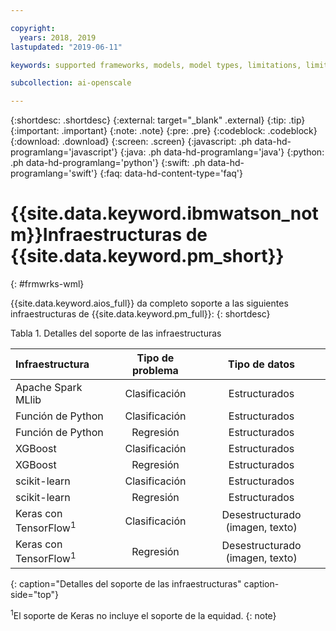 ```yaml
---

copyright:
  years: 2018, 2019
lastupdated: "2019-06-11"

keywords: supported frameworks, models, model types, limitations, limits

subcollection: ai-openscale

---
```


{:shortdesc: .shortdesc}
{:external: target="_blank" .external}
{:tip: .tip}
{:important: .important}
{:note: .note}
{:pre: .pre}
{:codeblock: .codeblock}
{:download: .download}
{:screen: .screen}
{:javascript: .ph data-hd-programlang='javascript'}
{:java: .ph data-hd-programlang='java'}
{:python: .ph data-hd-programlang='python'}
{:swift: .ph data-hd-programlang='swift'}
{:faq: data-hd-content-type='faq'}

# {{site.data.keyword.ibmwatson_notm}}Infraestructuras de {{site.data.keyword.pm_short}}
{: #frmwrks-wml}

{{site.data.keyword.aios_full}} da completo soporte a las siguientes infraestructuras de {{site.data.keyword.pm_full}}: 
{: shortdesc}

Tabla 1. Detalles del soporte de las infraestructuras

| Infraestructura | Tipo de problema | Tipo de datos |
|:---|:---:|:---:|
| Apache Spark MLlib | Clasificación | Estructurados |
| Función de Python | Clasificación | Estructurados |
| Función de Python | Regresión | Estructurados |
| XGBoost | Clasificación | Estructurados |
| XGBoost | Regresión | Estructurados |
| scikit-learn | Clasificación | Estructurados |
| scikit-learn | Regresión | Estructurados |
| Keras con TensorFlow<sup>1</sup> | Clasificación | Desestructurado (imagen, texto) |
| Keras con TensorFlow<sup>1</sup> | Regresión | Desestructurado (imagen, texto) |
{: caption="Detalles del soporte de las infraestructuras" caption-side="top"}

<sup>1</sup>El soporte de Keras no incluye el soporte de la equidad.
{: note}



